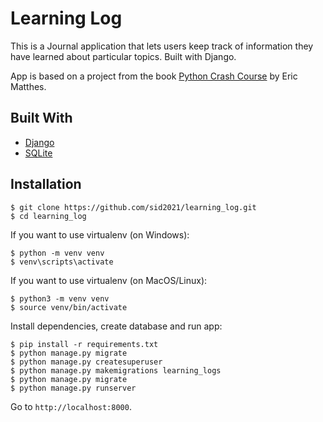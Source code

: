 # Learning Log

This is a Journal application that lets users keep track of information they have learned about particular topics. Built with Django.

App is based on a project from the book [Python Crash Course](https://nostarch.com/pythoncrashcourse2e) by Eric Matthes.

## Built With

- [Django](https://www.djangoproject.com/)
- [SQLite](https://www.sqlite.org/index.html)

## Installation

```
$ git clone https://github.com/sid2021/learning_log.git
$ cd learning_log
```

If you want to use virtualenv (on Windows):

```
$ python -m venv venv
$ venv\scripts\activate
```

If you want to use virtualenv (on MacOS/Linux):

```
$ python3 -m venv venv
$ source venv/bin/activate
```

Install dependencies, create database and run app:

```
$ pip install -r requirements.txt
$ python manage.py migrate
$ python manage.py createsuperuser
$ python manage.py makemigrations learning_logs
$ python manage.py migrate
$ python manage.py runserver
```

Go to `http://localhost:8000`.
